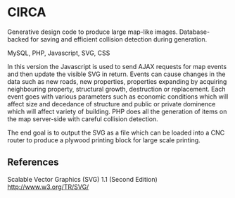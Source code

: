 CIRCA
=====

Generative design code to produce large map-like images. Database-backed for saving and efficient collision detection during generation. 

MySQL, PHP, Javascript, SVG, CSS

In this version the Javascript is used to send AJAX requests for map events and then update the visible SVG in return. Events can cause changes in the data such as new roads, new properties, properties expanding by acquiring neighbouring property, structural growth, destruction or replacement. Each event goes with various parameters such as economic conditions which will affect size and decedance of structure and public or private dominence which will affect variety of building. PHP does all the generation of items on the map server-side with careful collision detection. 

The end goal is to output the SVG as a file which can be loaded into a CNC router to produce a plywood printing block for large scale printing.

References
----------

Scalable Vector Graphics (SVG) 1.1 (Second Edition) http://www.w3.org/TR/SVG/
